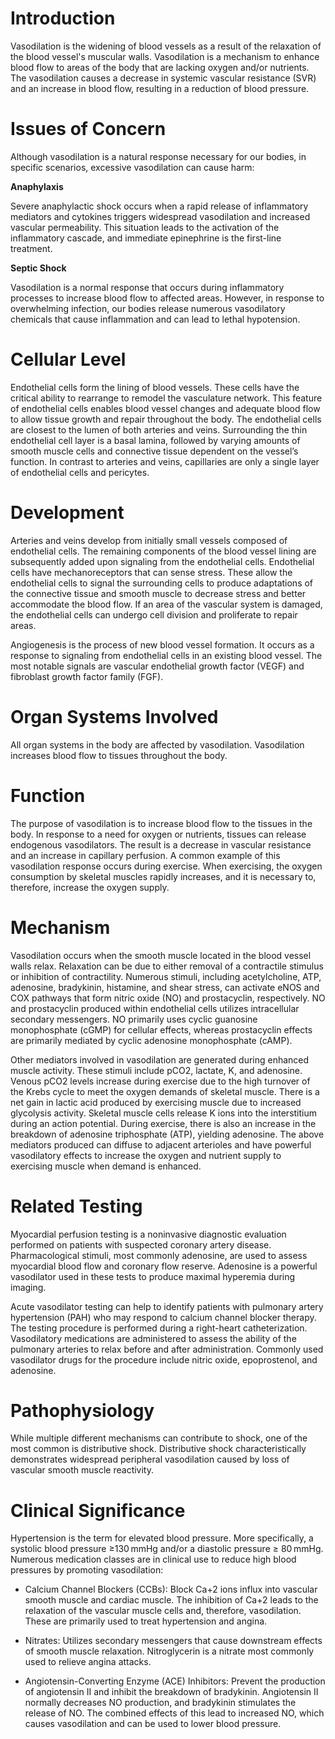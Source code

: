# Introduction

Vasodilation is the widening of blood vessels as a result of the relaxation of the blood vessel's muscular walls. Vasodilation is a mechanism to enhance blood flow to areas of the body that are lacking oxygen and/or nutrients. The vasodilation causes a decrease in systemic vascular resistance (SVR) and an increase in blood flow, resulting in a reduction of blood pressure.

# Issues of Concern

Although vasodilation is a natural response necessary for our bodies, in specific scenarios, excessive vasodilation can cause harm:

**Anaphylaxis**

Severe anaphylactic shock occurs when a rapid release of inflammatory mediators and cytokines triggers widespread vasodilation and increased vascular permeability. This situation leads to the activation of the inflammatory cascade, and immediate epinephrine is the first-line treatment.

**Septic Shock**

Vasodilation is a normal response that occurs during inflammatory processes to increase blood flow to affected areas. However, in response to overwhelming infection, our bodies release numerous vasodilatory chemicals that cause inflammation and can lead to lethal hypotension.

# Cellular Level

Endothelial cells form the lining of blood vessels. These cells have the critical ability to rearrange to remodel the vasculature network. This feature of endothelial cells enables blood vessel changes and adequate blood flow to allow tissue growth and repair throughout the body. The endothelial cells are closest to the lumen of both arteries and veins. Surrounding the thin endothelial cell layer is a basal lamina, followed by varying amounts of smooth muscle cells and connective tissue dependent on the vessel’s function. In contrast to arteries and veins, capillaries are only a single layer of endothelial cells and pericytes.

# Development

Arteries and veins develop from initially small vessels composed of endothelial cells. The remaining components of the blood vessel lining are subsequently added upon signaling from the endothelial cells. Endothelial cells have mechanoreceptors that can sense stress. These allow the endothelial cells to signal the surrounding cells to produce adaptations of the connective tissue and smooth muscle to decrease stress and better accommodate the blood flow. If an area of the vascular system is damaged, the endothelial cells can undergo cell division and proliferate to repair areas.

Angiogenesis is the process of new blood vessel formation. It occurs as a response to signaling from endothelial cells in an existing blood vessel. The most notable signals are vascular endothelial growth factor (VEGF) and fibroblast growth factor family (FGF).

# Organ Systems Involved

All organ systems in the body are affected by vasodilation. Vasodilation increases blood flow to tissues throughout the body.

# Function

The purpose of vasodilation is to increase blood flow to the tissues in the body. In response to a need for oxygen or nutrients, tissues can release endogenous vasodilators. The result is a decrease in vascular resistance and an increase in capillary perfusion. A common example of this vasodilation response occurs during exercise. When exercising, the oxygen consumption by skeletal muscles rapidly increases, and it is necessary to, therefore, increase the oxygen supply.

# Mechanism

Vasodilation occurs when the smooth muscle located in the blood vessel walls relax. Relaxation can be due to either removal of a contractile stimulus or inhibition of contractility. Numerous stimuli, including acetylcholine, ATP, adenosine, bradykinin, histamine, and shear stress, can activate eNOS and COX pathways that form nitric oxide (NO) and prostacyclin, respectively. NO and prostacyclin produced within endothelial cells utilizes intracellular secondary messengers. NO primarily uses cyclic guanosine monophosphate (cGMP) for cellular effects, whereas prostacyclin effects are primarily mediated by cyclic adenosine monophosphate (cAMP).

Other mediators involved in vasodilation are generated during enhanced muscle activity. These stimuli include pCO2, lactate, K, and adenosine. Venous pCO2 levels increase during exercise due to the high turnover of the Krebs cycle to meet the oxygen demands of skeletal muscle. There is a net gain in lactic acid produced by exercising muscle due to increased glycolysis activity. Skeletal muscle cells release K ions into the interstitium during an action potential. During exercise, there is also an increase in the breakdown of adenosine triphosphate (ATP), yielding adenosine. The above mediators produced can diffuse to adjacent arterioles and have powerful vasodilatory effects to increase the oxygen and nutrient supply to exercising muscle when demand is enhanced.

# Related Testing

Myocardial perfusion testing is a noninvasive diagnostic evaluation performed on patients with suspected coronary artery disease. Pharmacological stimuli, most commonly adenosine, are used to assess myocardial blood flow and coronary flow reserve. Adenosine is a powerful vasodilator used in these tests to produce maximal hyperemia during imaging.

Acute vasodilator testing can help to identify patients with pulmonary artery hypertension (PAH) who may respond to calcium channel blocker therapy. The testing procedure is performed during a right-heart catheterization. Vasodilatory medications are administered to assess the ability of the pulmonary arteries to relax before and after administration. Commonly used vasodilator drugs for the procedure include nitric oxide, epoprostenol, and adenosine.

# Pathophysiology

While multiple different mechanisms can contribute to shock, one of the most common is distributive shock. Distributive shock characteristically demonstrates widespread peripheral vasodilation caused by loss of vascular smooth muscle reactivity.

# Clinical Significance

Hypertension is the term for elevated blood pressure. More specifically, a systolic blood pressure ≥130 mmHg and/or a diastolic pressure ≥ 80 mmHg. Numerous medication classes are in clinical use to reduce high blood pressures by promoting vasodilation:

- Calcium Channel Blockers (CCBs): Block Ca+2 ions influx into vascular smooth muscle and cardiac muscle. The inhibition of Ca+2 leads to the relaxation of the vascular muscle cells and, therefore, vasodilation. These are primarily used to treat hypertension and angina.

- Nitrates: Utilizes secondary messengers that cause downstream effects of smooth muscle relaxation. Nitroglycerin is a nitrate most commonly used to relieve angina attacks.

- Angiotensin-Converting Enzyme (ACE) Inhibitors: Prevent the production of angiotensin II and inhibit the breakdown of bradykinin. Angiotensin II normally decreases NO production, and bradykinin stimulates the release of NO. The combined effects of this lead to increased NO, which causes vasodilation and can be used to lower blood pressure.